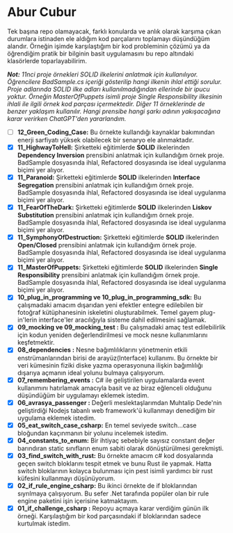 # Abur Cubur

Tek başına repo olamayacak, farklı konularda ve anlık olarak karşıma çıkan durumlara istinaden ele aldığım kod parçalarını toplamayı düşündüğüm alandır. Örneğin işimde karşılaştığım bir kod probleminin çözümü ya da öğrendiğim pratik bir bilginin basit uygulamasını bu repo altındaki klasörlerde toparlayabilirim.

_**Not:** 11nci proje örnekleri SOLID ilkelerini anlatmak için kullanılıyor. Öğrencilere BadSample.cs içeriği gösterilip hangi ilkenin ihlal ettiği sorulur. Proje adlarında SOLID ilke adları kullanılmadığından ellerinde bir ipucu yoktur. Örneğin MasterOfPuppets isimli proje Single Responsibility ilkesinin ihlali ile ilgili örnek kod parçası içermektedir. Diğer 11 örneklerinde de benzer yaklaşım kullanılır. Hangi prensibe hangi şarkı adının yakışacağına karar verirken ChatGPT'den yararlandım._

- [ ] **12_Green_Coding_Case:** Bu örnekte kullandığı kaynaklar bakımından enerji sarfiyatı yüksek olabilecek bir senaryo ele alınmaktadır.
- [x] **11_HighwayToHell:** Şirketteki eğitimlerde **SOLID** ilkelerinden **Dependency Inversion** prensibini anlatmak için kullandığım örnek proje. BadSample dosyasında ihlal, Refactored dosyasında ise ideal uygulanma biçimi yer alıyor.
- [x] **11_Paranoid:** Şirketteki eğitimlerde **SOLID** ilkelerinden **Interface Segregation** prensibini anlatmak için kullandığım örnek proje. BadSample dosyasında ihlal, Refactored dosyasında ise ideal uygulanma biçimi yer alıyor.
- [x] **11_FearOfTheDark:** Şirketteki eğitimlerde **SOLID** ilkelerinden **Liskov Substitution** prensibini anlatmak için kullandığım örnek proje. BadSample dosyasında ihlal, Refactored dosyasında ise ideal uygulanma biçimi yer alıyor.
- [x] **11_SymphonyOfDestruction:** Şirketteki eğitimlerde **SOLID** ilkelerinden **Open/Closed** prensibini anlatmak için kullandığım örnek proje. BadSample dosyasında ihlal, Refactored dosyasında ise ideal uygulanma biçimi yer alıyor.
- [x] **11_MasterOfPuppets:** Şirketteki eğitimlerde **SOLID** ilkelerinden **Single Responsibility** prensibini anlatmak için kullandığım örnek proje. BadSample dosyasında ihlal, Refactored dosyasında ise ideal uygulanma biçimi yer alıyor.
- [x] **10_plug_in_programming ve 10_plug_in_programming_sdk:** Bu çalışmadaki amacım dışarıdan yeni efektler entegre edilebilen bir fotoğraf kütüphanesinin iskeletini oluşturabilmek. Temel gayem plug-in'lerin interface'ler aracılığıyla sisteme dahil edilmesini sağlamak.
- [x] **09_mocking ve 09_mocking_test :** Bu çalışmadaki amaç test edilebilirlik için kodun yeniden değerlendirilmesi ve mock nesne kullanımlarını keşfetmektir.
- [x] **08_dependencies :** Nesne bağımlılıklarını yönetmenin etkili enstrümanlarından birisi de arayüz(Interface) kullanımı. Bu örnekte bir veri kümesinin fiziki diske yazma operasyonuna ilişkin bağımlılığı dışarıya açmanın ideal yolunu bulmaya çalışıyorum. 
- [x] **07_remembering_events :** C# ile geliştirilen uygulamalarda event kullanımını hatırlamak amacıyla basit ve az biraz eğlenceli olduğunu düşündüğüm bir uygulamayı eklemek istedim.
- [x] **06_avrasya_passenger :** Değerli meslektaşlarımdan Muhtalip Dede'nin geliştirdiği Nodejs tabanlı web framework'ü kullanmayı denediğim bir uygulama eklemek istedim.
- [x] **05_eat_switch_case_csharp:** En temel seviyede switch...case bloğundan kaçınmanın bir yolunu incelemek istedim.
- [x] **04_constants_to_enum:** Bir ihtiyaç sebebiyle sayısız constant değer barındıran static sınıfların enum sabiti olarak dönüştürülmesi gerekmişti.
- [x] **03_find_switch_with_rust:** Bu örnekte amacım c# kod dosyalarında geçen switch bloklarını tespit etmek ve bunu Rust ile yapmak. Hatta switch bloklarının kolayca bulunması için pest isimli yardımcı bir rust küfesini kullanmayı düşünüyorum.
- [x] **02_if_rule_engine_csharp:** Bu ikinci örnekte de if bloklarından sıyrılmaya çalışıyorum. Bu sefer .Net tarafında popüler olan bir rule engine paketini işin içerisine katmaktayım.
- [x] **01_if_challenge_csharp :** Repoyu açmaya karar verdiğim günün ilk örneği. Karşılaştığım bir kod parçasındaki if bloklarından sadece kurtulmak istedim.